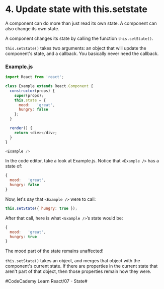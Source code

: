 # 4. Update state with this.setstate
A component can do more than just read its own state. A component can also change its own state.

A component changes its state by calling the function `this.setState()`.

`this.setState()` takes two arguments: an object that will update the component's state, and a callback. You basically never need the callback.

### Example.js

``` javascript
import React from 'react';

class Example extends React.Component {
  constructor(props) {
  	super(props);
    this.state = {
      mood:   'great',
      hungry: false
    };
  }

  render() {
    return <div></div>;
  }
}

<Example />
```

In the code editor, take a look at Example.js. Notice that `<Example />` has a state of:

``` javascript
{
  mood:   'great',
  hungry: false
}
```

Now, let's say that `<Example />` were to call:

``` javascript
this.setState({ hungry: true });
```

After that call, here is what `<Example />`’s state would be:

``` javascript
{
  mood:   'great',
  hungry: true
}
```

The mood part of the state remains unaffected!

`this.setState()` takes an object, and merges that object with the component's current state. If there are properties in the current state that aren't part of that object, then those properties remain how they were.








#CodeCademy Learn React/07 - State#